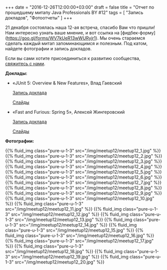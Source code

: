 +++
date = "2016-12-26T12:00:00+03:00"
draft = false
title = "Отчет по прошедшему митапу Java Professionals BY #12"
tags = [
    "Запись докладов",
    "Фотоотчеты"
]
+++

21 декабря состоялась наша 12-ая встреча, спасибо Вам что пришли! Нам интересно узнать ваше мнение, и вот ссылка на [фидбек-форму] (https://goo.gl/forms/WV7kUeR13wWURyjr1). Мы очень стараемся сделать каждый митап запоминающимся и полезным.
Под катом, найдете фотографии и запись докладов.

<!--more-->

Если вы сами хотите присоединиться к развитию сообщества, [свяжитесь с нами](http://jprof.by/contact/).

**Доклады:**

 * «JUnit 5: Overview & New Features», Влад Гаевский

     [Запись доклада](https://www.youtube.com/watch?v=0oNlagyXMPs)

     [Слайды](http://slides.com/kelstar/junit5)

 * «Fast and Furious: Spring 5», Алексей Жингеровский

     [Запись доклада](https://www.youtube.com/watch?v=yXtkY9K6dXw)

     [Слайды](http://www.slideshare.net/AliakseiZhynhiarousk/reactive-spring-framework-5)

**Фотографии:**

<div class="post_photos">

{{% fluid_img class="pure-u-1-3" src="/img/meetup12/meetup12_1.jpg" %}}
{{% fluid_img class="pure-u-1-3" src="/img/meetup12/meetup12_2.jpg" %}}
{{% fluid_img class="pure-u-1-3" src="/img/meetup12/meetup12_3.jpg" %}}
{{% fluid_img class="pure-u-1-3" src="/img/meetup12/meetup12_4.jpg" %}}
{{% fluid_img class="pure-u-1-3" src="/img/meetup12/meetup12_5.jpg" %}}
{{% fluid_img class="pure-u-1-3" src="/img/meetup12/meetup12_6.jpg" %}}
{{% fluid_img class="pure-u-1-3" src="/img/meetup12/meetup12_7.jpg" %}}
{{% fluid_img class="pure-u-1-3" src="/img/meetup12/meetup12_8.jpg" %}}
{{% fluid_img class="pure-u-1-3" src="/img/meetup12/meetup12_9.jpg" %}}
{{% fluid_img class="pure-u-1-3" src="/img/meetup12/meetup12_10.jpg" %}}
{{% fluid_img class="pure-u-1-3" src="/img/meetup12/meetup12_11.jpg" %}}
{{% fluid_img class="pure-u-1-3" src="/img/meetup12/meetup12_12.jpg" %}}
{{% fluid_img class="pure-u-1-3" src="/img/meetup12/meetup12_13.jpg" %}}
{{% fluid_img class="pure-u-1-3" src="/img/meetup12/meetup12_14.jpg" %}}
{{% fluid_img class="pure-u-1-3" src="/img/meetup12/meetup12_15.jpg" %}}
{{% fluid_img class="pure-u-1-3" src="/img/meetup12/meetup12_16.jpg" %}}
{{% fluid_img class="pure-u-1-3" src="/img/meetup12/meetup12_17.jpg" %}}
{{% fluid_img class="pure-u-1-3" src="/img/meetup12/meetup12_18.jpg" %}}
{{% fluid_img class="pure-u-1-3" src="/img/meetup12/meetup12_19.jpg" %}}
{{% fluid_img class="pure-u-1-3" src="/img/meetup12/meetup12_20.jpg" %}}

</div>